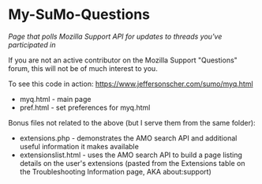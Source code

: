 # My-SuMo-Questions
_Page that polls Mozilla Support API for updates to threads you've participated in_

If you are not an active contributor on the Mozilla Support "Questions" forum, this will not be of much interest to you.

To see this code in action: https://www.jeffersonscher.com/sumo/myq.html

* myq.html - main page
* pref.html - set preferences for myq.html

Bonus files not related to the above (but I serve them from the same folder):

* extensions.php - demonstrates the AMO search API and additional useful information it makes available
* extensionslist.html - uses the AMO search API to build a page listing details on the user's extensions (pasted from the Extensions table on the Troubleshooting Information page, AKA about:support)
